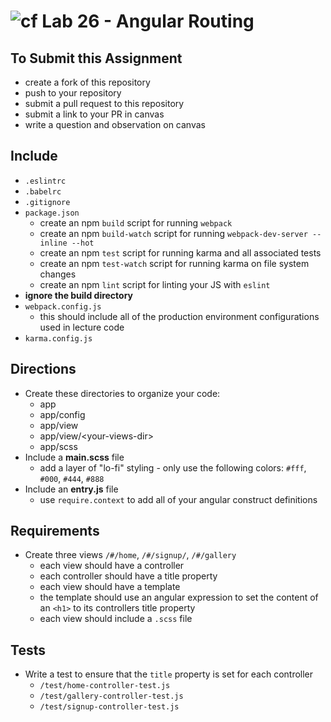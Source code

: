 ![cf](https://i.imgur.com/7v5ASc8.png) Lab 26 - Angular Routing
======

## To Submit this Assignment
  * create a fork of this repository
  * push to your repository
  * submit a pull request to this repository
  * submit a link to your PR in canvas
  * write a question and observation on canvas

## Include
  * `.eslintrc`
  * `.babelrc`
  * `.gitignore`
  * `package.json`
    * create an npm `build` script for running `webpack`
    * create an npm `build-watch` script for running `webpack-dev-server --inline --hot`
    * create an npm `test` script for running karma and all associated tests
    * create an npm `test-watch` script for running karma on file system changes
    * create an npm `lint` script for linting your JS with `eslint`
  * **ignore the build directory**
  * `webpack.config.js`
    * this should include all of the production environment configurations used in lecture code
  * `karma.config.js`

## Directions
  * Create these directories to organize your code:
    * app
    * app/config
    * app/view
    * app/view/\<your-views-dir\>
    * app/scss
  * Include a **main.scss** file
    * add a layer of "lo-fi" styling - only use the following colors: `#fff`, `#000`, `#444`, `#888`
  * Include an **entry.js** file
    * use `require.context` to add all of your angular construct definitions

## Requirements
  * Create three views `/#/home`, `/#/signup/`, `/#/gallery`
    * each view should have a controller
    * each controller should have a title property
    * each view should have a template
    * the template should use an angular expression to set the content of an `<h1>` to its controllers title property
    * each view should include a `.scss` file

## Tests
  * Write a test to ensure that the `title` property is set for each controller
    * `/test/home-controller-test.js`
    * `/test/gallery-controller-test.js`
    * `/test/signup-controller-test.js`
